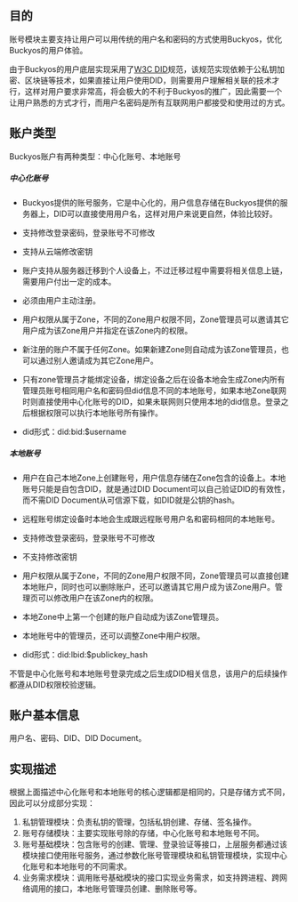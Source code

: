 ## 目的

账号模块主要支持让用户可以用传统的用户名和密码的方式使用Buckyos，优化Buckyos的用户体验。

由于Buckyos的用户底层实现采用了[W3C DID](https://www.w3.org/TR/2022/REC-did-core-20220719/)规范，该规范实现依赖于公私钥加密、区块链等技术，如果直接让用户使用DID，则需要用户理解相关联的技术才行，这样对用户要求非常高，将会极大的不利于Buckyos的推广，因此需要一个让用户熟悉的方式才行，而用户名密码是所有互联网用户都接受和使用过的方式。

## 账户类型

Buckyos账户有两种类型：中心化账号、本地账号

##### 中心化账号

- Buckyos提供的账号服务，它是中心化的，用户信息存储在Buckyos提供的服务器上，DID可以直接使用用户名，这样对用户来说更自然，体验比较好。

- 支持修改登录密码，登录账号不可修改

- 支持从云端修改密钥


- 账户支持从服务器迁移到个人设备上，不过迁移过程中需要将相关信息上链，需要用户付出一定的成本。


- 必须由用户主动注册。

- 用户权限从属于Zone，不同的Zone用户权限不同，Zone管理员可以邀请其它用户成为该Zone用户并指定在该Zone内的权限。

- 新注册的账户不属于任何Zone。如果新建Zone则自动成为该Zone管理员，也可以通过别人邀请成为其它Zone用户。

- 只有zone管理员才能绑定设备，绑定设备之后在设备本地会生成Zone内所有管理员账号相同用户名和密码但did信息不同的本地账号，如果本地Zone联网时则直接使用中心化账号的DID，如果未联网则只使用本地的did信息。登录之后根据权限可以执行本地账号所有操作。

- did形式：did:bid:$username

##### 本地账号

- 用户在自己本地Zone上创建账号，用户信息存储在Zone包含的设备上。本地账号只能是自包含DID，就是通过DID Document可以自己验证DID的有效性，而不需DID Document从可信源下载，如DID就是公钥的hash。

- 远程账号绑定设备时本地会生成跟远程账号用户名和密码相同的本地账号。

- 支持修改登录密码，登录账号不可修改

- 不支持修改密钥

- 用户权限从属于Zone，不同的Zone用户权限不同，Zone管理员可以直接创建本地账户，同时也可以删除账户，还可以邀请其它用户成为该Zone用户。管理页可以修改用户在该Zone内的权限。

- 本地Zone中上第一个创建的账户自动成为该Zone管理员。

- 本地账号中的管理员，还可以调整Zone中用户权限。

- did形式：did:lbid:$publickey_hash

不管是中心化账号和本地账号登录完成之后生成DID相关信息，该用户的后续操作都遵从DID权限校验逻辑。

## 账户基本信息

用户名、密码、DID、DID Document。

## 实现描述

根据上面描述中心化账号和本地账号的核心逻辑都是相同的，只是存储方式不同，因此可以分成部分实现：

1. 私钥管理模块：负责私钥的管理，包括私钥创建、存储、签名操作。
2. 账号存储模块：主要实现账号除的存储，中心化账号和本地账号不同。
3. 账号基础模块：包含账号的创建、管理、登录验证等接口，上层服务都通过该模块接口使用账号服务，通过参数化账号管理模块和私钥管理模块，实现中心化账号和本地账号的不同需求。
4. 业务需求模块：调用账号基础模块的接口实现业务需求，如支持跨进程、跨网络调用的接口，本地账号管理员创建、删除账号等。
